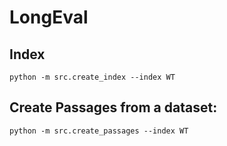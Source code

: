 # LongEval


## Index 
```python -m src.create_index --index WT```


## Create Passages from a dataset:
```python -m src.create_passages --index WT```
